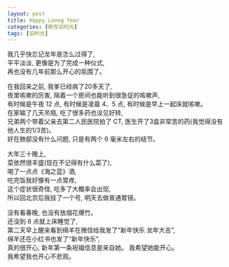 ```yaml
---
layout: post
title: Happy Lonng Year
categories: [默写旧时光]
tags: [旧时光]
---
```

我几乎快忘记龙年是怎么过得了,   
平平淡淡, 更像是为了完成一种仪式,       
再也没有几年前那么开心的氛围了。  

在我回来之前, 我爹已经病了20多天了,   
夜里咳嗽的厉害, 隔着一个房间也能听到很急促的咳嗽声,   
有时候是午夜 12 点, 有时候是凌晨 4、5 点, 有时候是早上一起床就咳嗽。  
在家输了几天吊瓶, 吃了很多药也没见好转,   
兄弟两个带着父亲去第二人民医院拍了 CT, 医生开了3盒非常苦的药(我觉得没有他人生的1/3苦)。  
好在肺部没有什么问题, 只是有两个 6 毫米左右的结节。  

大年三十晚上,   
菜依然很丰盛(现在不记得有什么菜了),   
喝了一点点《海之蓝》酒,  
吃完饭我好像有一点胃疼,   
这个症状很奇怪, 吃多了大概率会出现,   
所以回北京后我挂了一个号, 明天去做普通胃镜。  


没有看春晚, 也没有放烟花爆竹。  
还没到 8 点就上床睡觉了,   
第二天早上醒来看到绵羊在微信给我发了“新年快乐 龙年大吉”,   
绵羊还在小红书也发了“新年快乐”,  
真的很开心, 新年第一条祝福信息是来自她。
我希望她能开心。   
我希望我也开心不悲观。   

